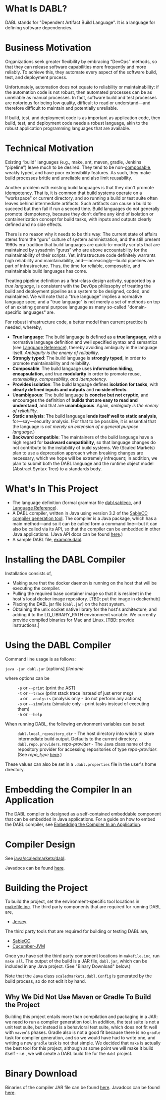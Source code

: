# What Is DABL?

DABL stands for "Dependent Artifact Build Language". It is a language for defining
software dependencies.

# Business Motivation

Organizations seek greater flexibility by embracing “DevOps” methods, so that
they can release software capabilities more frequently and more reliably.
To achieve this, they automate every aspect of the software build, test,
and deployment process.

Unfortunately, automation does not equate to reliability or maintainability:
if the automation code is not robust, then automated processes can be as
unreliable as manual processes. In fact, software build and test processes are
notorious for being low quality, difficult to read or understand—and therefore
difficult to maintain and potentially unreliable.

If build, test, and deployment code is as important as application code, then
build, test, and deployment code needs a robust language, akin to the robust
application programming languages that are available.

# Technical Motivation

Existing “build” languages (e.g., make, ant, maven, gradle, Jenkins “pipeline”)
leave much to be desired. They tend to be non-[composable](https://en.wikipedia.org/wiki/Composability),
weakly typed, and have poor extensibility features. As such, they make build processes
brittle and unreliable and also limit reusability.

Another problem with existing build languages is that they don't promote idempotency.
That is, it is common that build systems operate on a "workspace" or current
directory, and so running a build or test suite often leaves behind intermediate artifacts.
Such artifacts can cause a build to succeed but then fail if run a second time.
Build languages do not generally promote idempotency, because they
don't define any kind of isolation or containerization concept for build tasks,
with inputs and outputs clearly defined and no side effects.

There is no reason why it needs to be this way: The current state of affairs stems from
the “guru” culture of system administration, and the still present 1980s era tradition
that build languages are quick-to-modify scripts that are maintained by sysadmin
“gurus” who are above accountability for the maintainability of their scripts.
Yet, infrastructure code definitely warrants high reliability and maintainability,
and—increasingly—build pipelines are part of infrastructure. Thus, the time for
reliable, composable, and maintainable build languages has come.

Treating pipeline definition as a first-class design activity, supported by a
*true language*, is consistent with the DevOps philosophy of treating the build
and deployment pipeline as a system to be designed, coded, and maintained. We
will note that a "true language" implies a normative language spec; and a "true
language" is not merely a set of methods on top of an existing general
purpose language as many so-called "domain-specific languages" are.

For robust infrastructure code, a better model than current practice is needed, whereby,

* **True language**: The build language is defined as a **true language**, with a normative language definition and
	well specified syntax and semantics (see [Language Reference](langref)),
	thereby avoiding ambiguity in the language itself.
	*Ambiguity is the enemy of reliability*.
* **Strongly typed**: The build language is **strongly typed**, in order to promote maintainability and reliability.
* **Composable**: The build language uses **information hiding**, **encapsulation**, and true **modularity** 
	in order to promote reuse, *extensibility, composability, and idempotency*.
* **Provides isolation**: The build language defines **isolation for tasks**, with **clearly defined inputs
	and outputs** and **no side effects**.
* **Unambiguous**: The build language is **concise but not cryptic**, and encourages the definition of
	**builds that are easy to read and understand**, and that are **unambiguous**.
	Again, *ambiguity is the enemy of reliability*.
* **Static analysis**: The build language **lends itself well to static analysis**, for—say—security analysis.
	(For that to be possible, it is essential that the language is *not merely an
	extension of a general purpose language*.)
* **Backward compatible**: The maintainers of the build language have a high regard for **backward
	compatibility**, so that language changes do not contribute to the instability
	of build systems. We (Scaled Markets) plan to use a deprecation approach when
	breaking changes are necessary, which we hope will be extremely infrequent; in
	addition, we plan to submit both the DABL language and the runtime object model
	(Abstract Syntax Tree) to a standards body.

# What's In This Project

* The language definition (formal grammar file [dabl.sablecc](dabl.sablecc), and
[Language Reference](langref/README.md)).
* A DABL compiler, written in Java using version 3.2 of the
	[SableCC compiler generation tool](http://www.sablecc.org/).
	The compiler is a Java package, which has a main method—and so it
	can be called form a command line—but it can also
	be called via its API, so that the compiler can be embedded in other
	Java applications.
	(Java API docs can be found [here](https://scaledmarkets.github.io/dabl/).)
* A sample DABL file, [example.dabl](example.dabl).

# Installing the DABL Compiler

Installation consists of,

* Making sure that the docker daemon is running on the host that will be executing
	the compiler.
* Pulling the required base container image so that it is resident in the host's
	local docker image repository. [TBD: put the image in dockerhub]
* Placing the DABL jar file (`dabl.jar`) on the host system.
* Obtaining the unix socket native library for the host's architecture, and adding
	it to the LD_LIBRARY_PATH environment variable. We currently provide compiled
	binaries for Mac and Linux. [TBD: provide instructions.]

# Using the DABL Compiler

Command line usage is as follows:

<code>java -jar dabl.jar</code> [options] <i>filename</i>

where options can be

<dl>
<dd><code>-p</code> or <code>--print</code> (print the AST)</dd>
<dd><code>-t</code> or <code>--trace</code> (print stack trace instead of just error msg)</dd>
<dd><code>-a</code> or <code>--analysis</code> (analysis only - do not perform any actions)</dd>
<dd><code>-s</code> or <code>--simulate</code> (simulate only - print tasks instead of executing them)</dd>
<dd><code>-h</code> or <code>--help</code></dd>
</dl>

When running DABL, the following environment variables can be set:

<dl>
<dd><code>dabl.local_repository_dir</code> - The host directory into which to store
	intermediate build output. Defaults to the current directory.</dd>
<dd><code>dabl.repo.providers.</code><i>repo-provider</i> - The Java class name of
	the repository provider for accessing repositories of type <i>repo-provider</i>.
	(See <i>repo_type</i> <a href="langref/repo_decl.md#syntax">here</a>.)</dd>
</dl>

These values can also be set in a <code>.dabl.properties</code> file in the user's
home directory.

# Embedding the Compiler In an Application

The DABL compiler is designed as a self-contained embeddable component that can be
embedded in Java applications. For a guide on how to embed the DABL compiler,
see [Embedding the Compiler In an Application](embedding/README.md).

# Compiler Design

See [java/scaledmarkets/dabl](java/scaledmarkets/dabl).

Javadocs can be found [here](https://scaledmarkets.github.io/dabl/).

# Building the Project

To build the project, set the environment-specific tool locations in
[makefile.inc](https://github.com/Scaled-Markets/dabl/blob/master/makefile.inc).
The third party components that are required for running DABL are,

* [Jersey](https://jersey.java.net/)

The third party tools that are required for building or testing DABL are,

* [SableCC](http://www.sablecc.org/)
* [Cucumber-JVM](https://github.com/cucumber/cucumber-jvm)

Once you have set the third party component locations in `makefile.inc`,
run `make all`. The output of the
build is a JAR file, `dabl.jar`, which can be included in any
Java project. (See "Binary Download" below.)

Note that the Java class `scaledmarkets.dabl.Config` is generated by the build
process, so do not edit it by hand.

## Why We Did Not Use Maven or Gradle To Build the Project

Building this project entails more than compilation and packaging in a JAR:
we need to run a compiler generation tool. In addition, the test suite is not
a unit test suite, but instead is a behavioral test suite, which does not fit
well with `maven`'s phases. Gradle also is not a good fit because there is no
`gradle` task for compiler generation, and so we would have had to write one, and
writing a new `gradle` task is not that simple. We decided that `make` is actually
the best tool for this project, although at some point we will make it build
itself - i.e., we will create a DABL build file for the `dabl` project.

# Binary Download

Binaries of the compiler JAR file can be found [here](https://github.com/Scaled-Markets/dabl/releases).
Javadocs can be found [here](https://scaledmarkets.github.io/dabl/).

